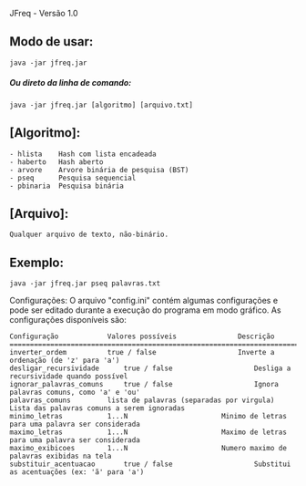 JFreq - Versão 1.0

## Modo de usar:
	java -jar jfreq.jar

##### Ou direto da linha de comando:
	java -jar jfreq.jar [algoritmo] [arquivo.txt]
	
## [Algoritmo]:
	- hlista	Hash com lista encadeada	
	- haberto	Hash aberto
	- arvore	Arvore binária de pesquisa (BST)
	- pseq		Pesquisa sequencial
	- pbinaria	Pesquisa binária

## [Arquivo]:
	Qualquer arquivo de texto, não-binário.

## Exemplo:
	java -jar jfreq.jar pseq palavras.txt

Configurações:
	O arquivo "config.ini" contém algumas configurações e pode ser editado durante a execução
	do programa em modo gráfico. As configurações disponíveis são:

	Configuração			Valores possíveis				Descrição
	=================================================================================================================================
	inverter_ordem			true / false					Inverte a ordenação (de 'z' para 'a')
	desligar_recursividade		true / false					Desliga a recursividade quando possível
	ignorar_palavras_comuns		true / false					Ignora palavras comuns, como 'a' e 'ou'
	palavras_comuns			lista de palavras (separadas por virgula)	Lista das palavras comuns a serem ignoradas
	minimo_letras			1...N						Minimo de letras para uma palavra ser considerada
	maximo_letras			1...N						Maximo de letras para uma palavra ser considerada
	maximo_exibicoes		1...N						Numero maximo de palavras exibidas na tela
	substituir_acentuacao		true / false					Substitui as acentuações (ex: 'ã' para 'a')
